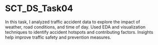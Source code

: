 # SCT_DS_Task04
In this task, I analyzed traffic accident data to explore the impact of weather, road conditions, and time of day. Used EDA and visualization techniques to identify accident hotspots and contributing factors. Insights help improve traffic safety and prevention measures.
